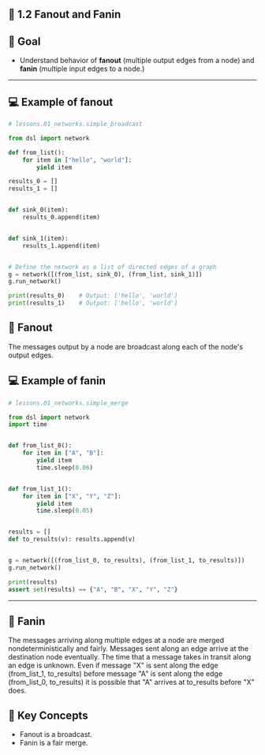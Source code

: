 ## 🧩 1.2 Fanout and Fanin


## 🎯 Goal


- Understand behavior of **fanout** (multiple output edges from a node) and **fanin** (multiple input edges to a node.)
---

## 💻 Example of fanout
 
```python
# lessons.01_networks.simple_broadcast

from dsl import network

def from_list():
    for item in ["hello", "world"]:
        yield item

results_0 = []
results_1 = []


def sink_0(item):
    results_0.append(item)


def sink_1(item):
    results_1.append(item)


# Define the network as a list of directed edges of a graph
g = network([(from_list, sink_0), (from_list, sink_1)])
g.run_network()

print(results_0)    # Output: ['hello', 'world']
print(results_1)    # Output: ['hello', 'world']
```
## 📍 Fanout
The messages output by a node are broadcast along each of the node's output edges.

## 💻 Example of fanin
 
```python
# lessons.01_networks.simple_merge

from dsl import network
import time


def from_list_0():
    for item in ["A", "B"]:
        yield item
        time.sleep(0.06)


def from_list_1():
    for item in ["X", "Y", "Z"]:
        yield item
        time.sleep(0.05)


results = []
def to_results(v): results.append(v)


g = network([(from_list_0, to_results), (from_list_1, to_results)])
g.run_network()

print(results)
assert set(results) == {"A", "B", "X", "Y", "Z"}
```

---
## 📍 Fanin
The messages arriving along multiple edges at a node are merged nondeterministically and fairly. Messages sent along an edge arrive at the destination node eventually. The time that a message takes in transit along an edge is unknown. Even if message "X" is sent along the edge (from_list_1, to_results) before message "A" is sent along the edge (from_list_0, to_results) it is possible that "A" arrives at to_results before "X" does.


## 🧠 Key Concepts
- Fanout is a broadcast.
- Fanin is a fair merge.
